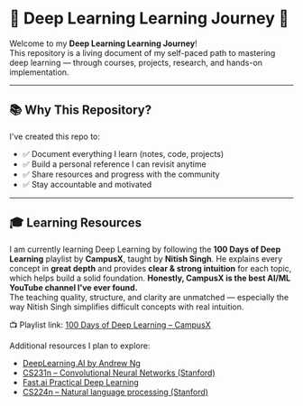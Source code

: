 # 🧠 Deep Learning Learning Journey 🚀

Welcome to my **Deep Learning Learning Journey**!  
This repository is a living document of my self-paced path to mastering deep learning — through courses, projects, research, and hands-on implementation.

---

## 📚 Why This Repository?

I've created this repo to:
- ✅ Document everything I learn (notes, code, projects)
- ✅ Build a personal reference I can revisit anytime
- ✅ Share resources and progress with the community
- ✅ Stay accountable and motivated

---

## 🎓 Learning Resources

I am currently learning Deep Learning by following the **100 Days of Deep Learning** playlist by **CampusX**, taught by **Nitish Singh**.
He explains every concept in **great depth** and provides **clear & strong intuition** for each topic, which helps build a solid foundation.
**Honestly, CampusX is the best AI/ML YouTube channel I’ve ever found.**  
The teaching quality, structure, and clarity are unmatched — especially the way Nitish Singh simplifies difficult concepts with real intuition.

📺 Playlist link: [100 Days of Deep Learning – CampusX]([https://www.youtube.com/playlist?list=PLKnIA16_Rmvbr7zKYQuBfsVkjoLcJgxHH](https://www.youtube.com/playlist?list=PLKnIA16_RmvYuZauWaPlRTC54KxSNLtNn))

Additional resources I plan to explore:
- [DeepLearning.AI by Andrew Ng ](https://www.coursera.org/specializations/deep-learning)
- [CS231n – Convolutional Neural Networks (Stanford)](https://www.youtube.com/playlist?list=PL3FW7Lu3i5JvHM8ljYj-zLfQRF3EO8sYv)
- [Fast.ai Practical Deep Learning](https://course.fast.ai/)
- [CS224n – Natural language processing (Stanford)](https://www.youtube.com/playlist?list=PLoROMvodv4rMFqRtEuo6SGjY4XbRIVRd4)
